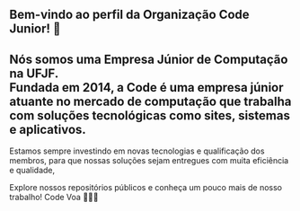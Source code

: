 ## Bem-vindo ao perfil da Organização Code Junior!  👋

<h2>Nós somos uma Empresa Júnior de Computação na UFJF. <br />Fundada em 2014, a Code é uma empresa júnior atuante no mercado de computação que trabalha com soluções
tecnológicas como sites, sistemas e aplicativos.</h2>

<p>Estamos sempre investindo em
novas tecnologias e qualificação dos membros, para que nossas
soluções sejam entregues com muita eficiência e qualidade,</p>

<p>Explore nossos repositórios públicos e conheça um pouco mais de nosso trabalho! Code Voa 🚀🚀🚀</p>

<!--

**Here are some ideas to get you started:**

🙋‍♀️ A short introduction - what is your organization all about?
🌈 Contribution guidelines - how can the community get involved?
👩‍💻 Useful resources - where can the community find your docs? Is there anything else the community should know?
🍿 Fun facts - what does your team eat for breakfast?
🧙 Remember, you can do mighty things with the power of [Markdown](https://docs.github.com/github/writing-on-github/getting-started-with-writing-and-formatting-on-github/basic-writing-and-formatting-syntax)
-->
